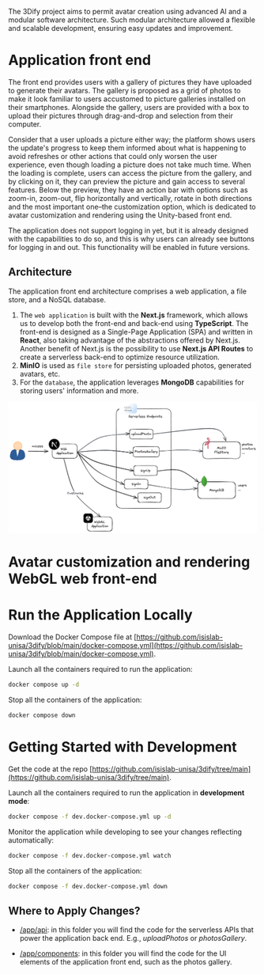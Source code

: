 The 3Dify project aims to permit avatar creation using advanced AI and a modular software architecture. Such modular architecture allowed a flexible and scalable development, ensuring easy updates and improvement.

# Application front end

The front end provides users with a gallery of pictures they have uploaded to generate their avatars. The gallery is proposed as a grid of photos to make it look familiar to users accustomed to picture galleries installed on their smartphones. Alongside the gallery, users are provided with a box to upload their pictures through drag-and-drop and selection from their computer.

Consider that a user uploads a picture either way; the platform shows users the update's progress to keep them informed about what is happening to avoid refreshes or other actions that could only worsen the user experience, even though loading a picture does not take much time. When the loading is complete, users can access the picture from the gallery, and by clicking on it, they can preview the picture and gain access to several features. Below the preview, they have an action bar with options such as zoom-in, zoom-out, flip horizontally and vertically, rotate in both directions and the most important one–the customization option, which is dedicated to avatar customization and rendering using the Unity-based front end.

The application does not support logging in yet, but it is already designed with the capabilities to do so, and this is why users can already see buttons for logging in and out. This functionality will be enabled in future versions.

## Architecture

The application front end architecture comprises a web application, a file store, and a NoSQL database.

1. The `web application` is built with the **Next.js** framework, which allows us to develop both the front-end and back-end using **TypeScript**.
   The front-end is designed as a Single-Page Application (SPA) and written in **React**, also taking advantage of the abstractions offered by Next.js.
   Another benefit of Next.js is the possibility to use **Next.js API Routes** to create a serverless back-end to optimize resource utilization.
2. **MinIO** is used as `file store` for persisting uploaded photos, generated avatars, etc.
3. For the `database`, the application leverages **MongoDB** capabilities for storing users' information and more.

![Architecture](assets/3dify_architecture.png 'Architecture')

# Avatar customization and rendering WebGL web front-end

# Run the Application Locally

Download the Docker Compose file at [https://github.com/isislab-unisa/3dify/blob/main/docker-compose.yml](https://github.com/isislab-unisa/3dify/blob/main/docker-compose.yml).

Launch all the containers required to run the application:

```bash
docker compose up -d
```

Stop all the containers of the application:

```bash
docker compose down
```

# Getting Started with Development

Get the code at the repo [https://github.com/isislab-unisa/3dify/tree/main](https://github.com/isislab-unisa/3dify/tree/main).

Launch all the containers required to run the application in **development mode**:

```bash
docker compose -f dev.docker-compose.yml up -d
```

Monitor the application while developing to see your changes reflecting automatically:

```bash
docker compose -f dev.docker-compose.yml watch
```

Stop all the containers of the application:

```bash
docker compose -f dev.docker-compose.yml down
```

## Where to Apply Changes?

- [/app/api](https://github.com/isislab-unisa/3dify/tree/main/app/api): in this folder you will find the code for the serverless APIs that power the application back end. E.g., *uploadPhotos* or *photosGallery*.

- [/app/components](https://github.com/isislab-unisa/3dify/tree/main/app/components): in this folder you will find the code for the UI elements of the application front end, such as the photos gallery.
